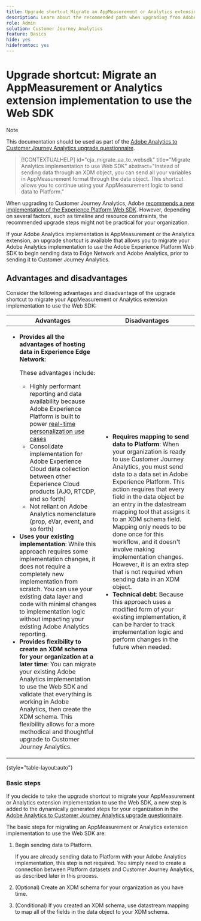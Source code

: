 ```yaml
---
title: Upgrade shortcut Migrate an AppMeasurement or Analytics extension implementation to use the Web SDK
description: Learn about the recommended path when upgrading from Adobe Analytics to Customer Journey Analytics
role: Admin
solution: Customer Journey Analytics
feature: Basics
hide: yes
hidefromtoc: yes
---
```

# Upgrade shortcut: Migrate an AppMeasurement or Analytics extension implementation to use the Web SDK

>[!NOTE]
>
>This documentation should be used as part of the [Adobe Analytics to Customer Journey Analytics upgrade questionnaire](https://gigazelle.github.io/cja-ttv/).

<!-- markdownlint-disable MD034 -->

>[!CONTEXTUALHELP]
>id="cja_migrate_aa_to_websdk"
>title="Migrate Analytics implementation to use Web SDK"
>abstract="Instead of sending data through an XDM object, you can send all your variables in AppMeasurement format through the data object. This shortcut allows you to continue using your AppMeasurement logic to send data to Platform."

<!-- markdownlint-enable MD034 -->

When upgrading to Customer Journey Analytics, Adobe [recommends a new implementation of the Experience Platform Web SDK](/help/getting-started/cja-upgrade/cja-upgrade-recommendations.md). However, depending on several factors, such as timeline and resource constraints, the recommended upgrade steps might not be practical for your organization. 

If your Adobe Analytics implementation is AppMeasurement or the Analytics extension, an upgrade shortcut is available that allows you to migrate your Adobe Analytics implementation to use the Adobe Experience Platform Web SDK to begin sending data to Edge Network and Adobe Analytics, prior to sending it to Customer Journey Analytics. 

## Advantages and disadvantages

Consider the following advantages and disadvantage of the upgrade shortcut to migrate your AppMeasurement or Analytics extension implementation to use the Web SDK:

| Advantages | Disadvantages |
|----------|---------|
|<ul><li>**Provides all the advantages of hosting data in Experience Edge Network**: <p>These advantages include:</p><ul><li>Highly performant reporting and data availability because Adobe Experience Platform is built to power [real-time personalization use cases](https://experienceleague.adobe.com/docs/experience-platform/destinations/ui/activate/configure-personalization-destinations.html)</li><li>Consolidate implementation for Adobe Experience Cloud data collection between other Experience Cloud products (AJO, RTCDP, and so forth)</li><li>Not reliant on Adobe Analytics nomenclature (prop, eVar, event, and so forth)</li></ul><li>**Uses your existing implementation**: While this approach requires some implementation changes, it does not require a completely new implementation from scratch. You can use your existing data layer and code with minimal changes to implementation logic without impacting your existing Adobe Analytics reporting.</li><li>**Provides flexibility to create an XDM schema for your organization at a later time**: You can migrate your existing Adobe Analytics implementation to use the Web SDK and validate that everything is working in Adobe Analytics, then create the XDM schema. This flexibility allows for a more methodical and thoughtful upgrade to Customer Journey Analytics.</li></ul> | <ul><li>**Requires mapping to send data to Platform**: When your organization is ready to use Customer Journey Analytics, you must send data to a data set in Adobe Experience Platform. This action requires that every field in the data object be an entry in the datastream mapping tool that assigns it to an XDM schema field. Mapping only needs to be done once for this workflow, and it doesn't involve making implementation changes. However, it is an extra step that is not required when sending data in an XDM object.</li><li>**Technical debt**: Because this approach uses a modified form of your existing implementation, it can be harder to track implementation logic and perform changes in the future when needed. </li></ul> |

{style="table-layout:auto"}

### Basic steps

If you decide to take the upgrade shortcut to migrate your AppMeasurement or Analytics extension implementation to use the Web SDK, a new step is added to the dynamically generated steps for your organization in the [Adobe Analytics to Customer Journey Analytics upgrade questionnaire](https://gigazelle.github.io/cja-ttv/). 

The basic steps for migrating an AppMeasurement or Analytics extension implementation to use the Web SDK are:

1. Begin sending data to Platform.

   If you are already sending data to Platform with your Adobe Analytics implementation, this step is not required. You simply need to create a connection between Platform datasets and Customer Journey Analytics, as described later in this process.

1. (Optional) Create an XDM schema for your organization as you have time.

1. (Conditional) If you created an XDM schema, use datastream mapping to map all of the fields in the data object to your XDM schema.

